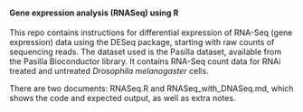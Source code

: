 #### Gene expression analysis (RNASeq) using R
This repo contains instructions for differential expression of RNA-Seq (gene expression) data using the DESeq package, starting with raw counts of sequencing reads.
The dataset used is the Pasilla dataset, available from the Pasilla Bioconductor library. It contains RNA-Seq count data for RNAi treated and untreated *Drosophila melanogaster* cells.

There are two documents: RNASeq.R and RNASeq_with_DNASeq.md, which shows the code and expected output, as well as extra notes.





